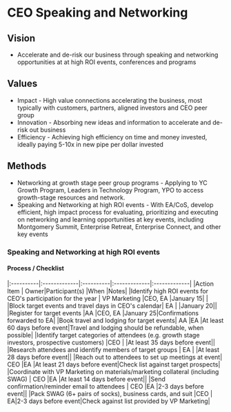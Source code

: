 # CEO Speaking and Networking

## Vision

* Accelerate and de-risk our business through speaking and networking opportunities at at high ROI events, conferences and programs

## Values

* Impact - High value connections accelerating the business, most typically with customers, partners, aligned investors and CEO peer group
* Innovation - Absorbing new ideas and information to accelerate and de-risk out business
* Efficiency - Achieving high efficiency on time and money invested, ideally paying 5-10x in new pipe per dollar invested

## Methods

* Networking at growth stage peer group programs - Applying to YC Growth Program, Leaders in Technology Program, YPO to access growth-stage resources and network.
* Speaking and Networking at high ROI events - With EA/CoS, develop efficient, high impact process for evaluating, prioritizing and executing on networking and learning opportunities at key events, including Montgomery Summit, Enterprise Retreat, Enterprise Connect, and other key events

### Speaking and Networking at high ROI events

#### Process / Checklist

|:----------|:-------------|:----------|:-------------|:-------------|
|Action Item	| Owner|Participant(s)	|When	|Notes|
|Identify high ROI events for CEO's participation for the year	| VP Marketing 	|CEO, EA	|January 15| |
|Block target events and travel days in CEO's calendar| EA	|	|January 20||
|Register for target events	|AA 	|CEO, EA	|January 25|Confirmations forwarded to EA|
|Book travel and lodging for target events| AA	|EA	|At least 60 days before event|Travel and lodging should be refundable, when possible|
|Identify target categories of attendees (e.g. growth stage investors, prospective customers)	|CEO 	|	|At least 35 days before event||
|Research attendees and identify members of target groups	| EA	|	|At least 28 days before event||
|Reach out to attendees to set up meetings at event| CEO	|EA	|At least 21 days before event|Check list against target prospects|
|Coordinate with VP Marketing on materials/marketing collateral (including SWAG) 	| CEO	|EA	|At least 14 days before event||
|Send confirmation/reminder email to attendees 	| CEO 	|EA	|2-3 days before event||
|Pack SWAG (6+ pairs of socks), business cards, and suit	|CEO 	|	EA|2-3 days before event|Check against list provided by VP Marketing|

